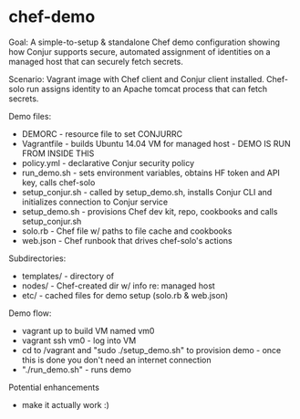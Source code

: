 # chef-demo

Goal: A simple-to-setup & standalone Chef demo configuration showing how Conjur supports secure, automated assignment of identities on a managed host that can securely fetch secrets.

Scenario: Vagrant image with Chef client and Conjur client installed. Chef-solo run assigns identity to an Apache tomcat process that can fetch secrets.

Demo files:
  - DEMORC - resource file to set CONJURRC
  - Vagrantfile - builds Ubuntu 14.04 VM for managed host - DEMO IS RUN FROM INSIDE THIS
  - policy.yml - declarative Conjur security policy
  - run_demo.sh - sets environment variables, obtains HF token and API key, calls chef-solo
  - setup_conjur.sh - called by setup_demo.sh, installs Conjur CLI and initializes connection to Conjur service
  - setup_demo.sh - provisions Chef dev kit, repo, cookbooks and calls setup_conjur.sh
  - solo.rb - Chef file w/ paths to file cache and cookbooks
  - web.json - Chef runbook that drives chef-solo's actions
  
  Subdirectories:
  - templates/ - directory of 
  - nodes/ - Chef-created dir w/ info re: managed host
  - etc/ - cached files for demo setup (solo.rb & web.json)

Demo flow:
  - vagrant up to build VM named vm0
  - vagrant ssh vm0 - log into VM
  - cd to /vagrant and "sudo ./setup_demo.sh" to provision demo - once this is done you don't need an internet connection
  - "./run_demo.sh" - runs demo

Potential enhancements
  - make it actually work :)
